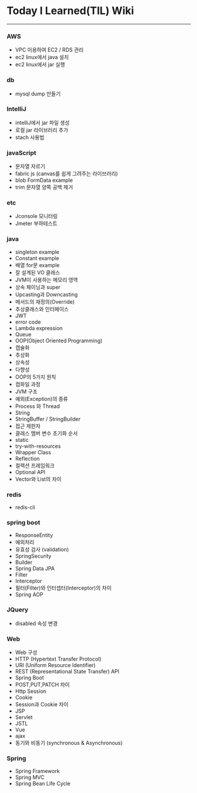 # Today I Learned(TIL) Wiki

----

### AWS
* VPC 이용하여 EC2 / RDS 관리
* ec2 linux에서 java 설치
* ec2 linux에서 jar 실행

### db
* mysql dump 만들기

### IntelliJ
* intelliJ에서 jar 파일 생성
* 로컬 jar 라이브러리 추가
* stach 사용법

### javaScript
* 문자열 자르기
* fabric js (canvas를 쉽게 그려주는 라이브러리)
* blob FormData example
* trim 문자열 양쪽 공백 제거

### etc
* Jconsole 모니터링
* Jmeter 부하테스트

### java
* singleton example
* Constant example
* 배열 for문 example
* 잘 설계된 VO 클래스
* JVM이 사용하는 메모리 영역
* 상속 체이닝과 super
* Upcasting과 Downcasting
* 메서드의 재정의(Override)
* 추상클래스와 인터페이스
* JWT
* error code
* Lambda expression
* Queue
* OOP(Object Oriented Programming)
* 캡슐화
* 추상화
* 상속성
* 다향성
* OOP의 5가지 원칙
* 컴파일 과정
* JVM 구조
* 예외(Exception)의 종류
* Process 와 Thread
* String
* StringBuffer / StringBuilder
* 접근 제한자
* 클래스 멤버 변수 초기화 순서
* static
* try-with-resources
* Wrapper Class
* Reflection
* 컬렉션 프레임워크
* Optional API
* Vector와 List의 차이

### redis
* redis-cli

### spring boot
* ResponseEntity
* 예외처리
* 유효성 검사 (validation)
* SpringSecurity
* Builder
* Spring Data JPA
* Filter
* Interceptor
* 필터(Filter)와 인터셉터(Interceptor)의 차이
* Spring AOP

### JQuery
* disabled 속성 변경

### Web
* Web 구성
* HTTP (Hypertext Transfer Protocol)
* URI (Uniform Resource Identifier)
* REST (Representational State Transfer) API
* Spring Boot
* POST,PUT,PATCH 차이
* Http Session
* Cookie
* Session과 Cookie 차이
* JSP
* Servlet
* JSTL
* Vue
* ajax
* 동기와 비동기 (synchronous & Asynchronous)

### Spring
* Spring Framework
* Spring MVC
* Spring Bean Life Cycle